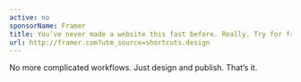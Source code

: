 ```yaml
---
active: no
sponsorName: Framer
title: You’ve never made a website this fast before. Really. Try for free
url: http://framer.com?utm_source=shortcuts.design
---
```


No more complicated workflows. Just design and publish. That’s it.